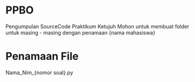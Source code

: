 # PPBO
Pengumpulan SourceCode Praktikum Ketujuh
Mohon untuk membuat folder untuk masing - masing dengan penamaan {nama mahasiswa}
# Penamaan File
Nama_Nim_{nomor soal}.py
